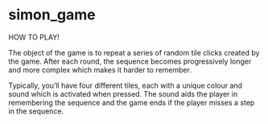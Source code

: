 # simon_game

HOW TO PLAY!

 The object of the game is to repeat a series of random tile clicks created by the game. After each round, the sequence becomes progressively longer and more complex which makes it harder to remember.

Typically, you’ll have four different tiles, each with a unique colour and sound which is activated when pressed. The sound aids the player in remembering the sequence and the game ends if the player misses a step in the sequence.
